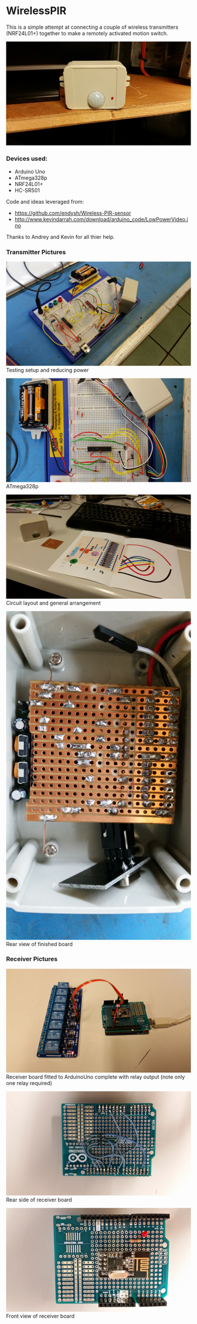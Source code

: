 # WirelessPIR

This is a simple attempt at connecting a couple of wireless transmitters (NRF24L01+) together to make a remotely activated motion switch.

![Finished product](/pictures/finished.jpg)

### Devices used:

- Arduino Uno
- ATmega328p
- NRF24L01+
- HC-SR501

Code and ideas leveraged from:

- https://github.com/endysh/Wireless-PIR-sensor
- http://www.kevindarrah.com/download/arduino_code/LowPowerVideo.ino

Thanks to Andrey and Kevin for all thier help.

### Transmitter Pictures

![prototyping](/pictures/prototype.jpg)
Testing setup and reducing power<br>

![close up](/pictures/close.jpg)
ATmega328p<br>

![circuit](/pictures/board.jpg)
Circuit layout and general arrangement</br>

![internal layout](/pictures/internal.jpg)
Rear view of finished board<br>

### Receiver Pictures

![receiver general arrangement](/pictures/receiver.jpg)
Receiver board fitted to ArduinoUno complete with relay output (note only one relay required)</br>

![receiver board rear view](/pictures/receiver_back.jpg)
Rear side of receiver board</br>

![receiver board front view](/pictures/receiver_front.jpg)
Front view of receiver board
